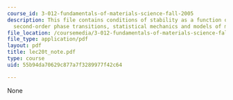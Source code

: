 ```yaml
---
course_id: 3-012-fundamentals-of-materials-science-fall-2005
description: This file contains conditions of stability as a function of composition,
  second-order phase transitions, statistical mechanics and models of materials.
file_location: /coursemedia/3-012-fundamentals-of-materials-science-fall-2005/55b94da70629c877a7f3289977f42c64_lec20t_note.pdf
file_type: application/pdf
layout: pdf
title: lec20t_note.pdf
type: course
uid: 55b94da70629c877a7f3289977f42c64

---
```

None